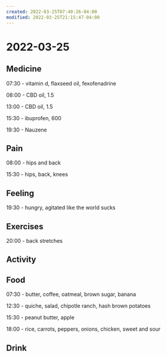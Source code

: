 ```yaml
---
created: 2022-03-25T07:40:26-04:00
modified: 2022-03-25T21:15:47-04:00
---
```


# 2022-03-25

## Medicine

07:30 - vitamin d, flaxseed oil, fexofenadrine

08:00 - CBD oil, 1.5

13:00 - CBD oil, 1.5

15:30 - ibuprofen, 600

19:30 - Nauzene


## Pain

08:00 - hips and back

15:30 - hips, back, knees

## Feeling

19:30 - hungry, agitated like the world sucks


## Exercises

20:00 - back stretches


## Activity


## Food

07:30 - butter, coffee, oatmeal, brown sugar, banana

12:30 - quiche, salad, chipotle ranch, hash brown potatoes

15:30 - peanut butter, apple

18:00 - rice, carrots, peppers, onions, chicken, sweet and sour


## Drink
